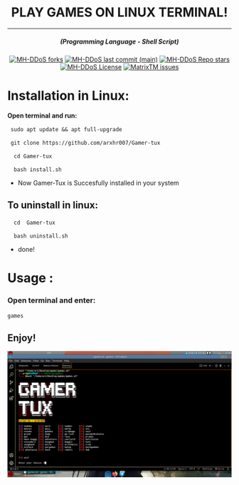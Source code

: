 
<h1 align="center">PLAY GAMES ON LINUX TERMINAL!</h1>
<hr>
<em><h5 align="center">(Programming Language - Shell Script)</h5></em>
<p align="center">
<a href="#"><img alt="MH-DDoS forks" src="https://img.shields.io/github/forks/arxhr007/Gamer-tux??style=for-the-badge"></a>
<a href="#"><img alt="MH-DDoS last commit (main)" src="https://img.shields.io/github/last-commit/arxhr007/Gamer-tux/main?color=green&style=for-the-badge"></a>
<a href="#"><img alt="MH-DDoS Repo stars" src="https://img.shields.io/github/stars/arxhr007/Gamer-tux?style=for-the-badge&color=red"></a>
<a href="#"><img alt="MH-DDoS License" src="https://img.shields.io/github/license/arxhr007/Gamer-tux?color=orange&style=for-the-badge"></a>
<a href="https://github.com/arxhr007/Gamer-tux/issues"><img alt="MatrixTM issues" src="https://img.shields.io/github/issues/arxhr007/Gamer-tux?color=purple&style=for-the-badge"></a>
</p>

# Installation in Linux:
**Open terminal and run:**
```shell script
 sudo apt update && apt full-upgrade
 ```
 ```shell script
  git clone https://github.com/arxhr007/Gamer-tux
```
```shell script
  cd Gamer-tux
```
```shell script
  bash install.sh
```
* Now Gamer-Tux is Succesfully installed in your system

## To uninstall in linux:
```shell script
  cd  Gamer-tux
```
```shell script
  bash uninstall.sh
```
* done!
# Usage :
### Open terminal and enter:
```shell script
games
```


## Enjoy!
<p><img aling="center"src="https://raw.githubusercontent.com/arxhr007/Gamer-tux/main/photos/screenshot.png"/></p>
